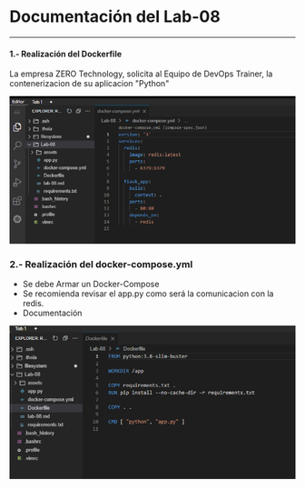 # Documentación del Lab-08 
---
#### 1.- Realización del Dockerfile 

La empresa ZERO Technology, solicita al Equipo de DevOps Trainer, la contenerizacion de su aplicacion "Python"

![](./assets/3.png)

### 2.- Realización del docker-compose.yml 

- Se debe Armar un Docker-Compose 
- Se recomienda revisar el app.py como será la comunicacion con la redis.
- Documentación

![](./assets/4.png)
